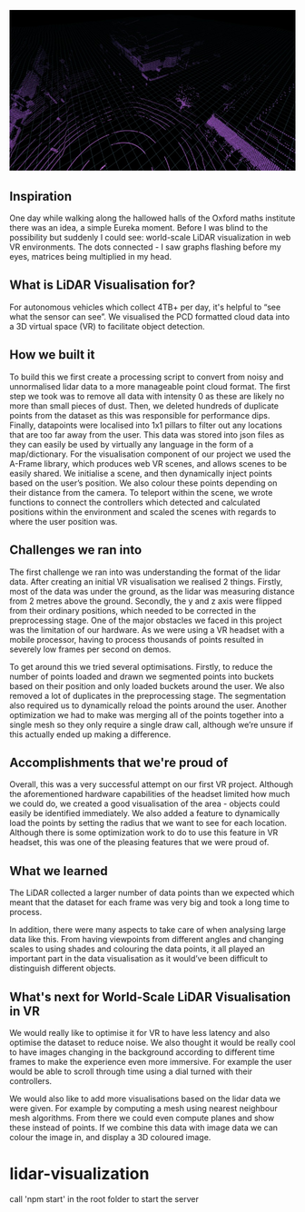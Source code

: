 [![Watch the video](gallery.jpg)](https://www.youtube.com/watch?v=A_Kyd4WlZRM)

## Inspiration
One day while walking along the hallowed halls of the Oxford maths institute there was an idea, a simple Eureka moment. Before I was blind to the possibility but suddenly I could see: world-scale LiDAR visualization in web VR environments. The dots connected - I saw graphs flashing before my eyes, matrices being multiplied in my head.

## What is LiDAR Visualisation for?
For autonomous vehicles which collect 4TB+ per day, it's helpful to “see what the sensor can see”. We visualised the PCD formatted cloud data into a 3D virtual space (VR) to facilitate object detection.

## How we built it
To build this we first create a processing script to convert from noisy and unnormalised lidar data to a more manageable point cloud format.
The first step we took was to remove all data with intensity 0 as these are likely no more than small pieces of dust. Then, we deleted hundreds of duplicate points from the dataset as this was responsible for performance dips. Finally, datapoints were localised into 1x1 pillars to filter out any locations that are too far away from the user. This data was stored into json files as they can easily be used by virtually any language in the form of a map/dictionary.
For the visualisation component of our project we used the A-Frame library, which produces web VR scenes, and allows scenes to be easily shared. We initialise a scene, and then dynamically inject points based on the user’s position. We also colour these points depending on their distance from the camera. 
To teleport within the scene, we wrote functions to connect the controllers which detected and calculated positions within the environment and scaled the scenes with regards to where the user position was. 


## Challenges we ran into
The first challenge we ran into was understanding the format of the lidar data. After creating an initial VR visualisation we realised 2 things. Firstly, most of the data was under the ground, as the lidar was measuring distance from 2 metres above the ground. Secondly, the y and z axis were flipped from their ordinary positions, which needed to be corrected in the preprocessing stage.
One of the major obstacles we faced in this project was the limitation of our hardware. As we were using a VR headset with a mobile processor, having to process thousands of points resulted in severely low frames per second on demos.

To get around this we tried several optimisations. Firstly, to reduce the number of points loaded and drawn we segmented points into buckets based on their position and only loaded buckets around the user. We also removed a lot of duplicates in the preprocessing stage. The segmentation also required us to dynamically reload the points around the user. Another optimization we had to make was merging all of the points together into a single mesh so they only require a single draw call, although we’re unsure if this actually ended up making a difference. 


## Accomplishments that we're proud of
Overall, this was a very successful attempt on our first VR project. Although the aforementioned hardware capabilities of the headset limited how much we could do, we created a good visualisation of the area - objects could easily be identified immediately.
We also added a feature to dynamically load the points by setting the radius that we want to see for each location. Although there is some optimization work to do to use this feature in VR headset, this was one of the pleasing features that we were proud of.


## What we learned
The LiDAR collected a larger number of data points than we expected which meant that the dataset for each frame was very big and took a long time to process.

In addition, there were many aspects to take care of when analysing large data like this. From having viewpoints from different angles and changing scales to using shades and colouring the data points, it all played an important part in the data visualisation as it would’ve been difficult to distinguish different objects. 


## What's next for World-Scale LiDAR Visualisation in VR
We would really like to optimise it for VR to have less latency and also optimise the dataset to reduce noise. We also thought it would be really cool to have images changing in the background according to different time frames to make the experience even more immersive. For example the user would be able to scroll through time using a dial turned with their controllers. 

We would also like to add more visualisations based on the lidar data we were given. For example by computing a mesh using nearest neighbour mesh algorithms. From there we could even compute planes and show these instead of points. If we combine this data with image data we can colour the image in, and display a 3D coloured image.

# lidar-visualization
call 'npm start' in the root folder to start the server
